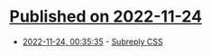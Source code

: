 # [Published on 2022-11-24](index.md)

* [2022-11-24, 00:35:35](https://lobste.rs/s/nmaht8/subreply_css) - [Subreply CSS](https://github.com/hoangtuan110/subreply-css)
